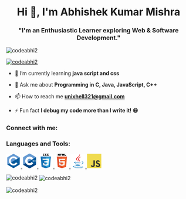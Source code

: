 <h1 align="center">Hi 👋, I'm Abhishek Kumar Mishra</h1>
<h3 align="center">"I'm an Enthusiastic Learner exploring Web & Software Development."</h3>

<p align="left"> <img src="https://komarev.com/ghpvc/?username=codeabhi2&label=Profile%20views&color=0e75b6&style=flat" alt="codeabhi2" /> </p>

<p align="left"> <a href="https://github.com/ryo-ma/github-profile-trophy"><img src="https://github-profile-trophy.vercel.app/?username=codeabhi2" alt="codeabhi2" /></a> </p>

- 🌱 I’m currently learning **java script and css**

- 💬 Ask me about **Programming in C, Java, JavaScript, C++**

- 📫 How to reach me **unixhell321@gmail.com**

- ⚡ Fun fact **I debug my code more than I write it! 😆**

<h3 align="left">Connect with me:</h3>
<p align="left">
</p>

<h3 align="left">Languages and Tools:</h3>
<p align="left"> <a href="https://www.cprogramming.com/" target="_blank" rel="noreferrer"> <img src="https://raw.githubusercontent.com/devicons/devicon/master/icons/c/c-original.svg" alt="c" width="40" height="40"/> </a> <a href="https://www.w3schools.com/cpp/" target="_blank" rel="noreferrer"> <img src="https://raw.githubusercontent.com/devicons/devicon/master/icons/cplusplus/cplusplus-original.svg" alt="cplusplus" width="40" height="40"/> </a> <a href="https://www.w3schools.com/css/" target="_blank" rel="noreferrer"> <img src="https://raw.githubusercontent.com/devicons/devicon/master/icons/css3/css3-original-wordmark.svg" alt="css3" width="40" height="40"/> </a> <a href="https://www.w3.org/html/" target="_blank" rel="noreferrer"> <img src="https://raw.githubusercontent.com/devicons/devicon/master/icons/html5/html5-original-wordmark.svg" alt="html5" width="40" height="40"/> </a> <a href="https://www.java.com" target="_blank" rel="noreferrer"> <img src="https://raw.githubusercontent.com/devicons/devicon/master/icons/java/java-original.svg" alt="java" width="40" height="40"/> </a> <a href="https://developer.mozilla.org/en-US/docs/Web/JavaScript" target="_blank" rel="noreferrer"> <img src="https://raw.githubusercontent.com/devicons/devicon/master/icons/javascript/javascript-original.svg" alt="javascript" width="40" height="40"/> </a> </p>

<p><img align="left" src="https://github-readme-stats.vercel.app/api/top-langs?username=codeabhi2&show_icons=true&locale=en&layout=compact" alt="codeabhi2" /></p>

<p>&nbsp;<img align="center" src="https://github-readme-stats.vercel.app/api?username=codeabhi2&show_icons=true&locale=en" alt="codeabhi2" /></p>

<p><img align="center" src="https://github-readme-streak-stats.herokuapp.com/?user=codeabhi2&" alt="codeabhi2" /></p>

